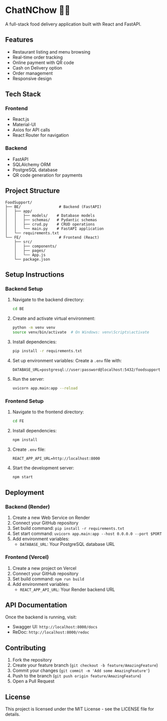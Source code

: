 # ChatNChow 🍔💬

A full-stack food delivery application built with React and FastAPI.

## Features

- Restaurant listing and menu browsing
- Real-time order tracking
- Online payment with QR code
- Cash on Delivery option
- Order management
- Responsive design

## Tech Stack

### Frontend
- React.js
- Material-UI
- Axios for API calls
- React Router for navigation

### Backend
- FastAPI
- SQLAlchemy ORM
- PostgreSQL database
- QR code generation for payments

## Project Structure

```
FoodSupport/
├── BE/                 # Backend (FastAPI)
│   ├── app/
│   │   ├── models/    # Database models
│   │   ├── schemas/   # Pydantic schemas
│   │   ├── crud.py    # CRUD operations
│   │   └── main.py    # FastAPI application
│   └── requirements.txt
└── FE/                 # Frontend (React)
    ├── src/
    │   ├── components/
    │   ├── pages/
    │   └── App.js
    └── package.json
```

## Setup Instructions

### Backend Setup

1. Navigate to the backend directory:
   ```bash
   cd BE
   ```

2. Create and activate virtual environment:
   ```bash
   python -m venv venv
   source venv/bin/activate  # On Windows: venv\Scripts\activate
   ```

3. Install dependencies:
   ```bash
   pip install -r requirements.txt
   ```

4. Set up environment variables:
   Create a `.env` file with:
   ```
   DATABASE_URL=postgresql://user:password@localhost:5432/foodsupport
   ```

5. Run the server:
   ```bash
   uvicorn app.main:app --reload
   ```

### Frontend Setup

1. Navigate to the frontend directory:
   ```bash
   cd FE
   ```

2. Install dependencies:
   ```bash
   npm install
   ```

3. Create `.env` file:
   ```
   REACT_APP_API_URL=http://localhost:8000
   ```

4. Start the development server:
   ```bash
   npm start
   ```

## Deployment

### Backend (Render)
1. Create a new Web Service on Render
2. Connect your GitHub repository
3. Set build command: `pip install -r requirements.txt`
4. Set start command: `uvicorn app.main:app --host 0.0.0.0 --port $PORT`
5. Add environment variables:
   - `DATABASE_URL`: Your PostgreSQL database URL

### Frontend (Vercel)
1. Create a new project on Vercel
2. Connect your GitHub repository
3. Set build command: `npm run build`
4. Add environment variables:
   - `REACT_APP_API_URL`: Your Render backend URL

## API Documentation

Once the backend is running, visit:
- Swagger UI: `http://localhost:8000/docs`
- ReDoc: `http://localhost:8000/redoc`

## Contributing

1. Fork the repository
2. Create your feature branch (`git checkout -b feature/AmazingFeature`)
3. Commit your changes (`git commit -m 'Add some AmazingFeature'`)
4. Push to the branch (`git push origin feature/AmazingFeature`)
5. Open a Pull Request

## License

This project is licensed under the MIT License - see the LICENSE file for details. 